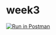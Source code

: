 # week3

[![Run in Postman](https://run.pstmn.io/button.svg)](https://app.getpostman.com/run-collection/e5c502d4a414506ffe5e)
